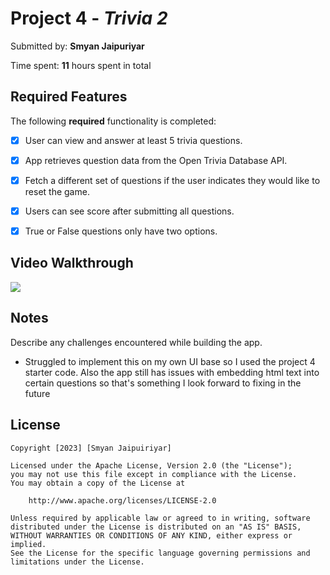 
# Project 4 - *Trivia 2*

Submitted by: **Smyan Jaipuriyar**

Time spent: **11** hours spent in total

## Required Features

The following **required** functionality is completed:

- [x] User can view and answer at least 5 trivia questions.
- [x] App retrieves question data from the Open Trivia Database API.
- [x] Fetch a different set of questions if the user indicates they would like to reset the game.
- [x] Users can see score after submitting all questions.
- [x] True or False questions only have two options.


## Video Walkthrough

<div>
    <a href="https://www.loom.com/share/de116c2008f64567ae7a529d9a253646">
    </a>
    <a href="https://www.loom.com/share/de116c2008f64567ae7a529d9a253646">
      <img style="max-width:300px;" src="https://cdn.loom.com/sessions/thumbnails/de116c2008f64567ae7a529d9a253646-with-play.gif">
    </a>
  </div>
  
## Notes

Describe any challenges encountered while building the app.
- Struggled to implement this on my own UI base so I used the project 4 starter code. Also the app still has issues with embedding html text into certain questions so that's something
  I look forward to fixing in the future

## License

    Copyright [2023] [Smyan Jaipuiriyar]

    Licensed under the Apache License, Version 2.0 (the "License");
    you may not use this file except in compliance with the License.
    You may obtain a copy of the License at

        http://www.apache.org/licenses/LICENSE-2.0

    Unless required by applicable law or agreed to in writing, software
    distributed under the License is distributed on an "AS IS" BASIS,
    WITHOUT WARRANTIES OR CONDITIONS OF ANY KIND, either express or implied.
    See the License for the specific language governing permissions and
    limitations under the License.
